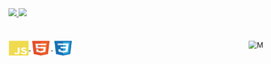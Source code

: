 <div>
  <a href="https://github.com/yulle-eng">
  <img height="160em" src="https://github-readme-stats.vercel.app/api?username=yulle-eng&show_icons=true&theme=chartreuse-dark&include_all_commits=true&count_private=true"/>
  <img height="130em" src="https://github-readme-stats.vercel.app/api/top-langs/?username=yulle-eng&layout=compact&langs_count=7&theme=chartreuse-dark"/>
</div>
 
  ## 
  
<div style="display: inline_block"><br>
  <img align="center" alt="M-Js" height="30" width="40" src="https://raw.githubusercontent.com/devicons/devicon/master/icons/javascript/javascript-plain.svg">
  <img align="center" alt="M-HTML" height="30" width="40" src="https://raw.githubusercontent.com/devicons/devicon/master/icons/html5/html5-original.svg">
  <img align="center" alt="M-CSS" height="30" width="40" src="https://raw.githubusercontent.com/devicons/devicon/master/icons/css3/css3-original.svg">
  <img height="100em" align="right" alt="M" src="https://cdn.discordapp.com/attachments/780734437314789396/882037735165165608/download20210801194603.png">
